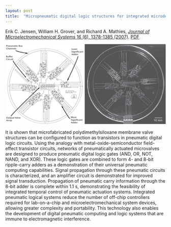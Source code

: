 ```yaml
---
layout: post
title:  "Micropneumatic digital logic structures for integrated microdevice computation and control"
---
```


Erik C. Jensen, William H. Grover, and Richard A. Mathies, [*Journal of Microelectromechanical Systems* 16 (6), 1378-1385 (2007)](http://ieeexplore.ieee.org/document/4380307/).  [PDF](/assets/pneumatic-logic.pdf)

<img src="/assets/pneumatic-logic.png">

It is shown that microfabricated polydimethylsiloxane membrane valve structures can be configured to function as transistors in pneumatic digital logic circuits. Using the analogy with metal-oxide-semiconductor field-effect transistor circuits, networks of pneumatically actuated microvalves are designed to produce pneumatic digital logic gates (AND, OR, NOT, NAND, and XOR). These logic gates are combined to form 4- and 8-bit ripple-carry adders as a demonstration of their universal pneumatic computing capabilities. Signal propagation through these pneumatic circuits is characterized, and an amplifier circuit is demonstrated for improved signal transduction. Propagation of pneumatic carry information through the 8-bit adder is complete within 1.1 s, demonstrating the feasibility of integrated temporal control of pneumatic actuation systems. Integrated pneumatic logical systems reduce the number of off-chip controllers required for lab-on-a-chip and microelectromechanical system devices, allowing greater complexity and portability. This technology also enables the development of digital pneumatic computing and logic systems that are immune to electromagnetic interference.